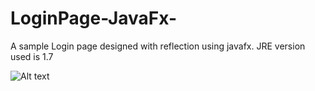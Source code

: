 # LoginPage-JavaFx-

A sample Login page designed with reflection using javafx. JRE version used is 1.7


![Alt text](/../Screenshots/screenshots/2017-01-04_23h51_38.png?raw=true "Optional Title")